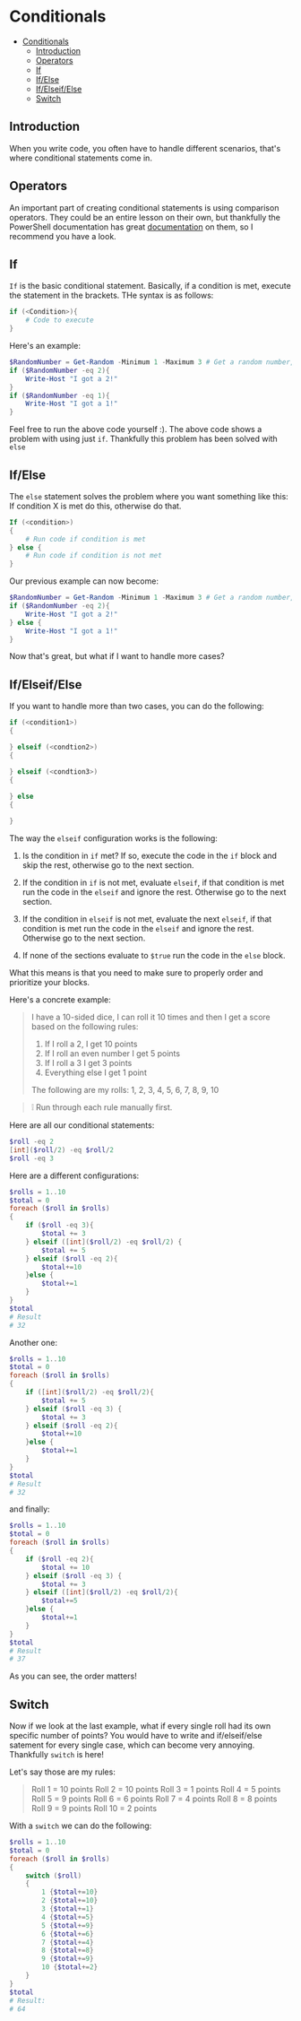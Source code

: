 # Conditionals

- [Conditionals](#conditionals)
  - [Introduction](#introduction)
  - [Operators](#operators)
  - [If](#if)
  - [If/Else](#ifelse)
  - [If/Elseif/Else](#ifelseifelse)
  - [Switch](#switch)

## Introduction

When you write code, you often have to handle different scenarios, that's where conditional statements come in.

## Operators

An important part of creating conditional statements is using comparison operators. They could be an entire lesson on their own, but thankfully the PowerShell documentation has great [documentation](https://docs.microsoft.com/en-us/powershell/module/microsoft.powershell.core/about/about_comparison_operators?view=powershell-7.1) on them, so I recommend you have a look.

## If

`If` is the basic conditional statement. Basically, if a condition is met, execute the statement in the brackets. THe syntax is as follows:

``` PowerShell
if (<Condition>){
    # Code to execute
}
```

Here's an example:

``` PowerShell
$RandomNumber = Get-Random -Minimum 1 -Maximum 3 # Get a random number, either 1 or 2
if ($RandomNumber -eq 2){
    Write-Host "I got a 2!"
}
if ($RandomNumber -eq 1){
    Write-Host "I got a 1!"
}
```

Feel free to run the above code yourself :). The above code shows a problem with using just `if`. Thankfully this problem has been solved with `else`

## If/Else

The `else` statement solves the problem where you want something like this: If condition X is met do this, otherwise do that.

``` PowerShell
If (<condition>)
{
    # Run code if condition is met
} else {
    # Run code if condition is not met
}
```

Our previous example can now become:

``` PowerShell
$RandomNumber = Get-Random -Minimum 1 -Maximum 3 # Get a random number, either 1 or 2
if ($RandomNumber -eq 2){
    Write-Host "I got a 2!"
} else {
    Write-Host "I got a 1!"
}
```

Now that's great, but what if I want to handle more cases?

## If/Elseif/Else

If you want to handle more than two cases, you can do the following:

``` PowerShell
if (<condition1>)
{

} elseif (<condtion2>)
{

} elseif (<condtion3>)
{
    
} else
{

}
```

The way the `elseif` configuration works is the following:

1. Is the condition in `if` met?  If so, execute the code in the `if` block and skip the rest, otherwise go to the next section.

2. If the condition in `if` is not met, evaluate `elseif`, if that condition is met run the code in the `elseif` and ignore the rest. Otherwise go to the next section.

3. If the condition in `elseif` is not met, evaluate the next `elseif`, if that condition is met run the code in the `elseif` and ignore the rest. Otherwise go to the next section.

4. If none of the sections evaluate to `$true` run the code in the `else` block.

What this means is that you need to make sure to properly order and prioritize your blocks.

Here's a concrete example:

> I have a 10-sided dice, I can roll it 10 times and then I get a score based on the following rules:
> 1. If I roll a 2, I get 10 points
> 2. If I roll an even number I get 5 points
> 3. If I roll a 3 I get 3 points
> 4. Everything else I get 1 point
>
> The following are my rolls:
> 1, 2, 3, 4, 5, 6, 7, 8, 9, 10

> ❕ Run through each rule manually first.

Here are all our conditional statements:

``` PowerShell
$roll -eq 2
[int]($roll/2) -eq $roll/2
$roll -eq 3
```

Here are a different configurations:

``` PowerShell
$rolls = 1..10
$total = 0
foreach ($roll in $rolls)
{
    if ($roll -eq 3){
        $total += 3
    } elseif ([int]($roll/2) -eq $roll/2) {
        $total += 5
    } elseif ($roll -eq 2){
        $total+=10
    }else {
        $total+=1
    }
}
$total
# Result
# 32
```

Another one:

``` PowerShell
$rolls = 1..10
$total = 0
foreach ($roll in $rolls)
{
    if ([int]($roll/2) -eq $roll/2){
        $total += 5
    } elseif ($roll -eq 3) {
        $total += 3
    } elseif ($roll -eq 2){
        $total+=10
    }else {
        $total+=1
    }
}
$total
# Result
# 32
```

and finally:

``` PowerShell
$rolls = 1..10
$total = 0
foreach ($roll in $rolls)
{
    if ($roll -eq 2){
        $total += 10
    } elseif ($roll -eq 3) {
        $total += 3
    } elseif ([int]($roll/2) -eq $roll/2){
        $total+=5
    }else {
        $total+=1
    }
}
$total
# Result
# 37
```

As you can see, the order matters!

## Switch

Now if we look at the last example, what if every single roll had its own specific number of points? You would have to write and if/elseif/else satement for every single case, which can become very annoying. Thankfully `switch` is here!

Let's say those are my rules:
> Roll 1 = 10 points
> Roll 2 = 10 points
> Roll 3 = 1 points
> Roll 4 = 5 points
> Roll 5 = 9 points
> Roll 6 = 6 points
> Roll 7 = 4 points
> Roll 8 = 8 points
> Roll 9 = 9 points
> Roll 10 = 2 points

With a `switch` we can do the following:

``` PowerShell
$rolls = 1..10
$total = 0
foreach ($roll in $rolls)
{
    switch ($roll)
    {
        1 {$total+=10}
        2 {$total+=10}
        3 {$total+=1}
        4 {$total+=5}
        5 {$total+=9}
        6 {$total+=6}
        7 {$total+=4}
        8 {$total+=8}
        9 {$total+=9}
        10 {$total+=2}
    }
}
$total
# Result:
# 64
```
